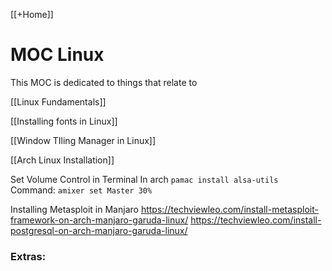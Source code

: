 [[+Home]]

# MOC Linux
This MOC is dedicated to things that relate to


[[Linux Fundamentals]]

[[Installing fonts in Linux]]

[[Window TIling Manager in Linux]]

[[Arch Linux Installation]]


Set Volume Control in Terminal
In arch
`pamac install alsa-utils`
Command: `amixer set Master 30%`


Installing Metasploit in Manjaro
https://techviewleo.com/install-metasploit-framework-on-arch-manjaro-garuda-linux/
https://techviewleo.com/install-postgresql-on-arch-manjaro-garuda-linux/


### Extras:


